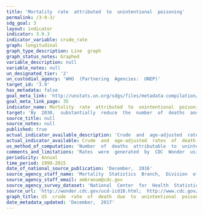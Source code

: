 ```yaml
---
title: 'Mortality  rate  attributed  to  unintentional  poisoning'
permalink: /3-9-3/
sdg_goal: 3
layout: indicator
indicator: 3.9.3
indicator_variable: crude_rate
graph: longitudinal
graph_type_description: Line  graph
graph_status_notes: Graphed
variable_description: null
variable_notes: null
un_designated_tier: '2'
un_custodial_agency: 'WHO  (Partnering  Agencies:  UNEP)'
target_id: '3.9'
has_metadata: false
goal_meta_link: 'http://unstats.un.org/sdgs/files/metadata-compilation/Metadata-Goal-3.pdf'
goal_meta_link_page: 35
indicator_name: Mortality  rate  attributed  to  unintentional  poisoning
target: 'By  2030,  substantially  reduce  the  number  of  deaths  and  illnesses  from  hazardous  chemicals  and  air,  water  and  soil  pollution  and  contamination.'
source_title: null
source_notes: null
published: true
actual_indicator_available_description: 'Crude  and  age-adjusted  rate  of  deaths  per  year  due  to  suicide  expressed  per  100,000  population'
actual_indicator_available: Crude  and  age-adjusted  rates  of  death  due  to  unintentional  poisoning
us_method_of_computation: 'Number  of  deaths  attributable  to  unintentional  poisoning  (ICD  10  code  X40-X49)  divided  by  the  population  and  expressed  per  100,000  population.  Rates  are  age-adjusted  using  the  direct  method  of  applying  age-specific  death  rates  to  the  U.S.  standard  population  distribution.  See  http://wonder.cdc.gov/wonder/help/ucd.html#Age-Adjusted  Rates  for  more  detail.'
comments_and_limitations: 'Rates  were  generated  by  CDC  Wonder  using  the  Underlying  Cause  of  Death  mortality  files.  Rates  were  selected  based  on  the  Injury  Intent  and  Mechanism  list  with  mechanism  set  to  'Poisoning''
periodicity: Annual
time_period: 1999-2015
date_of_national_source_publication: 'December,  2016'
source_agency_staff_name: 'Mortality  Statistics  Branch,  Division  of  Vital  Statistics,  National  Center  for  Health  Statistics'
source_agency_staff_email: ambranum@cdc.gov
source_agency_survey_dataset: 'National  Center  for  Health  Statistics,  Underlying  Cause  of  Death  File'
source_url: 'http://wonder.cdc.gov/ucd-icd10.html;  http://www.cdc.gov/nchs/data_access/vitalstatsonline.htm'
graph_title: US  crude  rate  of  death  due  to  unintentional  poisoning
date_metadata_updated: 'December,  2017'  
---
```

